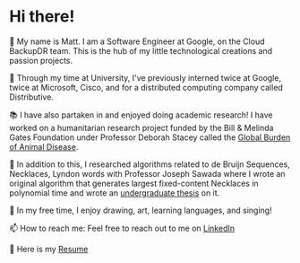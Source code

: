 # Hi there!

👋 My name is Matt. I am a Software Engineer at Google, on the Cloud BackupDR team. This is the hub of my little technological creations and passion projects.

🏫 Through my time at University, I've previously interned twice at Google, twice at Microsoft, Cisco, and for a distributed computing company called Distributive.

📚 I have also partaken in and enjoyed doing academic research! I have worked on a humanitarian research project funded by the Bill & Melinda Gates Foundation under Professor Deborah Stacey called the [Global Burden of Animal Disease](https://animalhealthmetrics.org/). 

🧮 In addition to this, I researched algorithms related to de Bruijn Sequences, Necklaces, Lyndon words with Professor Joseph Sawada where I wrote an original algorithm that generates largest fixed-content Necklaces in polynomial time and wrote an [undergraduate thesis](https://github.com/Matt-Ng/Largest-Fixed-Content-Necklace/blob/main/Matthew_Ng_Fixed_Content_Necklaces.pdf) on it.

🕺 In my free time, I enjoy drawing, art, learning languages, and singing!

📫 How to reach me: Feel free to reach out to me on [LinkedIn](https://www.linkedin.com/in/matt-ng/)

📜 Here is my [Resume](https://matt-ng.github.io/assets/Matthew_Ng_Resume.pdf)

<!--
**Matt-Ng/Matt-Ng** is a ✨ _special_ ✨ repository because its `README.md` (this file) appears on your GitHub profile.

Here are some ideas to get you started:

- 🔭 I’m currently working on ...
- 🌱 I’m currently learning ...
- 👯 I’m looking to collaborate on ...
- 🤔 I’m looking for help with ...
- 💬 Ask me about ...
- 📫 How to reach me: ...
- 😄 Pronouns: ...
- ⚡ Fun fact: ...
-->
